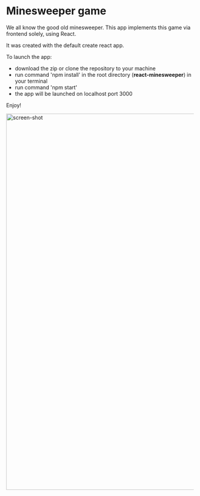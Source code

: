 # Minesweeper game

We all know the good old minesweeper.
This app implements this game via frontend solely, using React.

It was created with the default create react app.

To launch the app:

- download the zip or clone the repository to your machine
- run command 'npm install' in the root directory (**react-minesweeper**) in your terminal
- run command 'npm start'
- the app will be launched on localhost port 3000

Enjoy!

<img width="1011" alt="screen-shot" src="https://github.com/Roy-Hillel/React-Minesweeper/assets/120474405/bd2fb02e-77e8-4088-9acc-171dfe9d48ce">


